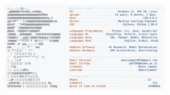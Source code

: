 <picture>
  <source srcset="https://raw.githubusercontent.com/mmazinjameel/mmazinjameel/main/dark_mode.svg?v=1754561570" media="(prefers-color-scheme: dark)">
  <img src="https://raw.githubusercontent.com/mmazinjameel/mmazinjameel/main/light_mode.svg?v=1754561570">
</picture>
